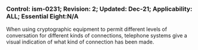 ### Control: ism-0231; Revision: 2; Updated: Dec-21; Applicability: ALL; Essential Eight:N/A
<p>When using cryptographic equipment to permit different levels of conversation for different kinds of connections, telephone systems give a visual indication of what kind of connection has been made.</p>